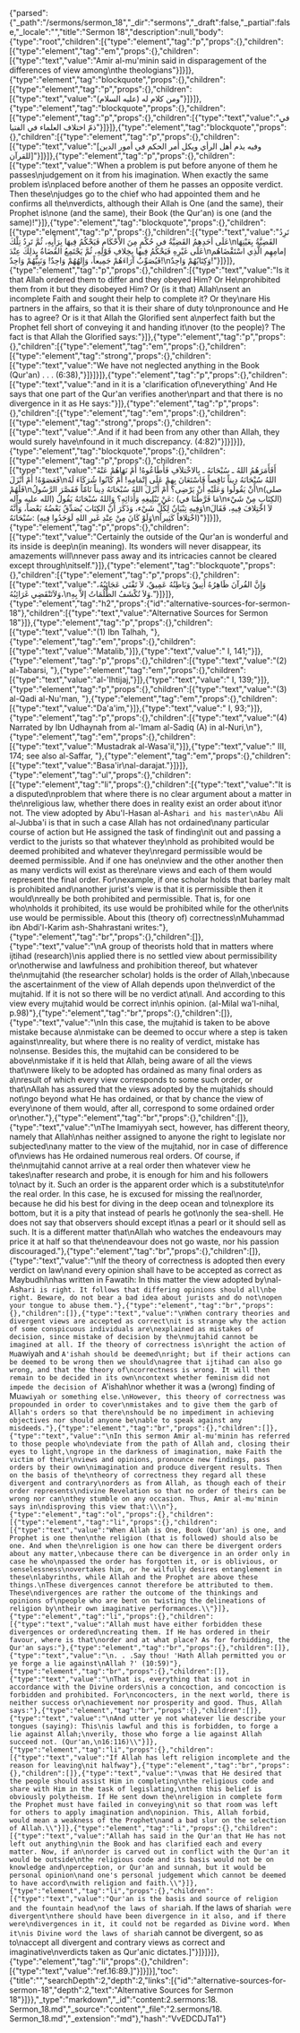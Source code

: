 {"parsed":{"_path":"/sermons/sermon_18","_dir":"sermons","_draft":false,"_partial":false,"_locale":"","title":"Sermon 18","description":null,"body":{"type":"root","children":[{"type":"element","tag":"p","props":{},"children":[{"type":"element","tag":"em","props":{},"children":[{"type":"text","value":"Amir al-mu'minin said in disparagement of the differences of view among\nthe theologians"}]}]},{"type":"element","tag":"blockquote","props":{},"children":[{"type":"element","tag":"p","props":{},"children":[{"type":"text","value":"ومن كلام له (عليه السلام)"}]}]},{"type":"element","tag":"blockquote","props":{},"children":[{"type":"element","tag":"p","props":{},"children":[{"type":"text","value":"في ذمّ اختلاف العلماء في الفتيا"}]}]},{"type":"element","tag":"blockquote","props":{},"children":[{"type":"element","tag":"p","props":{},"children":[{"type":"text","value":"[وفيه يذم أهل الرأي ويكل أمر الحكم في أمور الدين للقرآن]"}]}]},{"type":"element","tag":"p","props":{},"children":[{"type":"text","value":"When a problem is put before anyone of them he passes\njudgement on it from his imagination. When exactly the same problem is\nplaced before another of them he passes an opposite verdict. Then these\njudges go to the chief who had appointed them and he confirms all the\nverdicts, although their Allah is One (and the same), their Prophet is\none (and the same), their Book (the Qur'an) is one (and the same)!"}]},{"type":"element","tag":"blockquote","props":{},"children":[{"type":"element","tag":"p","props":{},"children":[{"type":"text","value":"تَرِدُ عَلَى أحَدِهِمُ القَضِيَّةُ في حُكْمٍ مِنَ الاْحْكَامِ فَيَحْكُمُ فِيهَا بِرَأْيِهِ، ثُمَّ تَرِدُ تِلْكَ\nالقَضِيَّةُ بِعَيْنِهَا عَلَى غَيْرِهِ فَيَحْكُمُ فِيها بِخِلافِ قَوْلِهِ، ثُمَّ يَجْتَمِعُ القُضَاةُ بِذلِكَ عِنْدَ\nإمامِهِم الَّذِي اسْتَقْضَاهُم فَيُصَوِّبُ آرَاءَهُمْ جَمِيعاً، وَإِلهُهُمْ وَاحِدٌ! وَنَبِيُّهُمْ وَاحِدٌ!\nوَكِتَابُهُمْ وَاحِدٌ!"}]}]},{"type":"element","tag":"p","props":{},"children":[{"type":"text","value":"Is it that Allah ordered them to differ and they obeyed Him? Or He\nprohibited them from it but they disobeyed Him? Or (is it that) Allah\nsent an incomplete Faith and sought their help to complete it? Or they\nare His partners in the affairs, so that it is their share of duty to\npronounce and He has to agree? Or is it that Allah the Glorified sent a\nperfect faith but the Prophet fell short of conveying it and handing it\nover (to the people)? The fact is that Allah the Glorified says:"}]},{"type":"element","tag":"p","props":{},"children":[{"type":"element","tag":"em","props":{},"children":[{"type":"element","tag":"strong","props":{},"children":[{"type":"text","value":"We have not neglected anything in the Book (Qur'an) . . . (6:38),"}]}]}]},{"type":"element","tag":"p","props":{},"children":[{"type":"text","value":"and in it is a 'clarification of\neverything' And He says that one part of the Qur'an verifies another\npart and that there is no divergence in it as He says:"}]},{"type":"element","tag":"p","props":{},"children":[{"type":"element","tag":"em","props":{},"children":[{"type":"element","tag":"strong","props":{},"children":[{"type":"text","value":".And if it had been from any other than Allah, they would surely have\nfound in it much discrepancy. (4:82)"}]}]}]},{"type":"element","tag":"blockquote","props":{},"children":[{"type":"element","tag":"p","props":{},"children":[{"type":"text","value":"أَفَأَمَرَهُمُ اللهُ ـ سُبْحَانَهُ ـ بِالاخْتلاَفِ فَأَطَاعُوهُ! أَمْ نَهَاهُمْ عَنْهُ فَعَصَوْهُ! أَمْ أَنْزَلَ\nاللهُ سُبْحَانَهُ دِيناً نَاقِصاً فَاسْتَعَانَ بِهِمْ عَلَى إِتْمَامِهِ! أَمْ كَانُوا شُرَكَاءَ لَهُ فَلَهُمْ\nأَنْ يَقُولُوا وَعَلَيْهِ أَنْ يَرْضِى؟ أَمْ أَنْزَلَ اللهُ سُبْحَانَهُ دِيناً تَامّاً فَقَصَّرَ الرَّسُولُ\n(صلى الله عليه وآله) عَنْ تَبْلِيغِهِ وَأَدَائِهِ؟ وَاللهُ سُبْحَانَهُ يَقُولُ: (مَا فَرَّطْنَا في\nالكِتَابِ مِنْ شَيْء) وَفِيهِ تِبْيَانٌ لِكُلِّ شَيْء، وَذَكَرَ أَنَّ الكِتَابَ يُصَدِّقُ بَعْضُهُ بَعْضاً، وَأَنَّهُ\nلاَ اخْتِلافَ فِيهِ، فَقَالَ سُبْحَانَهُ: (وَلَوْ كَانَ مِنْ عِنْدِ غَيرِ اللهِ لَوَجَدُوا فِيهِ\nاخْتِلافاً كَثِيراً)"}]}]},{"type":"element","tag":"p","props":{},"children":[{"type":"text","value":"Certainly the outside of the Qur'an is wonderful and its inside is deep\n(in meaning). Its wonders will never disappear, its amazements will\nnever pass away and its intricacies cannot be cleared except through\nitself."}]},{"type":"element","tag":"blockquote","props":{},"children":[{"type":"element","tag":"p","props":{},"children":[{"type":"text","value":"وَإِنَّ القُرآنَ ظَاهِرُهُ أَنِيقٌ وَبَاطِنُهُ عَمِيقٌ، لاَ تَفْنَى عَجَائِبُهُ، وَلاَتَنْقَضِي غَرَائِبُهُ،\nوَلاَ تُكْشَفُ الظُّلُمَاتُ إلاَّ بِهِ."}]}]},{"type":"element","tag":"h2","props":{"id":"alternative-sources-for-sermon-18"},"children":[{"type":"text","value":"Alternative Sources for Sermon 18"}]},{"type":"element","tag":"p","props":{},"children":[{"type":"text","value":"(1) Ibn Talhah, "},{"type":"element","tag":"em","props":{},"children":[{"type":"text","value":"Matalib,"}]},{"type":"text","value":" I, 141;"}]},{"type":"element","tag":"p","props":{},"children":[{"type":"text","value":"(2) al-Tabarsi, "},{"type":"element","tag":"em","props":{},"children":[{"type":"text","value":"al-'Ihtijaj,"}]},{"type":"text","value":" I, 139;"}]},{"type":"element","tag":"p","props":{},"children":[{"type":"text","value":"(3) al-Qadi al-Nu'man, "},{"type":"element","tag":"em","props":{},"children":[{"type":"text","value":"Da'a'im,"}]},{"type":"text","value":" I, 93;"}]},{"type":"element","tag":"p","props":{},"children":[{"type":"text","value":"(4) Narrated by Ibn Udhaynah from al-'Imam al-Sadiq (A) in al-Nuri,\n"},{"type":"element","tag":"em","props":{},"children":[{"type":"text","value":"Mustadrak al-Wasa'il,"}]},{"type":"text","value":" III, 174; see also al-Saffar, "},{"type":"element","tag":"em","props":{},"children":[{"type":"text","value":"Basa'ir\nal-darajat."}]}]},{"type":"element","tag":"ul","props":{},"children":[{"type":"element","tag":"li","props":{},"children":[{"type":"text","value":"It is a disputed\nproblem that where there is no clear argument about a matter in the\nreligious law, whether there does in reality exist an order about it\nor not. The view adopted by Abu'l-Hasan al-Ash`ari and his master\nAbu `Ali al-Jubba'i is that in such a case Allah has not ordained\nany particular course of action but He assigned the task of finding\nit out and passing a verdict to the jurists so that whatever they\nhold as prohibited would be deemed prohibited and whatever they\nregard permissible would be deemed permissible. And if one has one\nview and the other another then as many verdicts will exist as there\nare views and each of them would represent the final order. For\nexample, if one scholar holds that barley malt is prohibited and\nanother jurist's view is that it is permissible then it would\nreally be both prohibited and permissible. That is, for one who\nholds it prohibited, its use would be prohibited while for the other\nits use would be permissible. About this (theory of) correctness\nMuhammad ibn Abdi'l-Karim ash-Shahrastani writes:"},{"type":"element","tag":"br","props":{},"children":[]},{"type":"text","value":"\nA group of theorists hold that in matters where ijtihad (research)\nis applied there is no settled view about permissibility or\notherwise and lawfulness and prohibition thereof, but whatever the\nmujtahid (the researcher scholar) holds is the order of Allah,\nbecause the ascertainment of the view of Allah depends upon the\nverdict of the mujtahid. If it is not so there will be no verdict at\nall. And according to this view every mujtahid would be correct in\nhis opinion. (al-Milal wa'l-nihal, p.98)"},{"type":"element","tag":"br","props":{},"children":[]},{"type":"text","value":"\nIn this case, the mujtahid is taken to be above mistake because a\nmistake can be deemed to occur where a step is taken against\nreality, but where there is no reality of verdict, mistake has no\nsense. Besides this, the mujtahid can be considered to be above\nmistake if it is held that Allah, being aware of all the views that\nwere likely to be adopted has ordained as many final orders as a\nresult of which every view corresponds to some such order, or that\nAllah has assured that the views adopted by the mujtahids should not\ngo beyond what He has ordained, or that by chance the view of every\none of them would, after all, correspond to some ordained order or\nother."},{"type":"element","tag":"br","props":{},"children":[]},{"type":"text","value":"\nThe Imamiyyah sect, however, has different theory, namely that Allah\nhas neither assigned to anyone the right to legislate nor subjected\nany matter to the view of the mujtahid, nor in case of difference of\nviews has He ordained numerous real orders. Of course, if the\nmujtahid cannot arrive at a real order then whatever view he takes\nafter research and probe, it is enough for him and his followers to\nact by it. Such an order is the apparent order which is a substitute\nfor the real order. In this case, he is excused for missing the real\norder, because he did his best for diving in the deep ocean and to\nexplore its bottom, but it is a pity that instead of pearls he got\nonly the sea-shell. He does not say that observers should except it\nas a pearl or it should sell as such. It is a different matter that\nAllah who watches the endeavours may price it at half so that the\nendeavour does not go waste, nor his passion discouraged."},{"type":"element","tag":"br","props":{},"children":[]},{"type":"text","value":"\nIf the theory of correctness is adopted then every verdict on law\nand every opinion shall have to be accepted as correct as Maybudhi\nhas written in Fawatih: In this matter the view adopted by\nal-Ash`ari is right. It follows that differing opinions should all\nbe right. Beware, do not bear a bad idea about jurists and do not\nopen your tongue to abuse them."},{"type":"element","tag":"br","props":{},"children":[]},{"type":"text","value":"\nWhen contrary theories and divergent views are accepted as correct\nit is strange why the action of some conspicuous individuals are\nexplained as mistakes of decision, since mistake of decision by the\nmujtahid cannot be imagined at all. If the theory of correctness is\nright the action of Mu`awiyah and `A'ishah should be deemed\nright; but if their actions can be deemed to be wrong then we should\nagree that ijtihad can also go wrong, and that the theory of\ncorrectness is wrong. It will then remain to be decided in its own\ncontext whether feminism did not impede the decision of `A'ishah\nor whether it was a (wrong) finding of Mu`awiyah or something else.\nHowever, this theory of correctness was propounded in order to cover\nmistakes and to give them the garb of Allah's orders so that there\nshould be no impediment in achieving objectives nor should anyone be\nable to speak against any misdeeds."},{"type":"element","tag":"br","props":{},"children":[]},{"type":"text","value":"\nIn this sermon Amir al-mu'minin has referred to those people who\ndeviate from the path of Allah and, closing their eyes to light,\ngrope in the darkness of imagination, make Faith the victim of their\nviews and opinions, pronounce new findings, pass orders by their own\nimagination and produce divergent results. Then on the basis of the\ntheory of correctness they regard all these divergent and contrary\norders as from Allah, as though each of their order represents\ndivine Revelation so that no order of theirs can be wrong nor can\nthey stumble on any occasion. Thus, Amir al-mu'minin says in\ndisproving this view that:\\\n"},{"type":"element","tag":"ol","props":{},"children":[{"type":"element","tag":"li","props":{},"children":[{"type":"text","value":"When Allah is One, Book (Qur'an) is one, and Prophet is one then\nthe religion (that is followed) should also be one. And when the\nreligion is one how can there be divergent orders about any matter,\nbecause there can be divergence in an order only in case he who\npassed the order has forgotten it, or is oblivious, or senselessness\novertakes him, or he wilfully desires entanglement in these\nlabyrinths, while Allah and the Prophet are above these things.\nThese divergences cannot therefore be attributed to them. These\ndivergences are rather the outcome of the thinkings and opinions of\npeople who are bent on twisting the delineations of religion by\ntheir own imaginative performances.\\"}]},{"type":"element","tag":"li","props":{},"children":[{"type":"text","value":"Allah must have either forbidden these divergences or ordered\ncreating them. If He has ordered in their favour, where is that\norder and at what place? As for forbidding, the Qur'an says:"},{"type":"element","tag":"br","props":{},"children":[]},{"type":"text","value":"\n. . .Say thou! 'Hath Allah permitted you or ye forge a lie against\nAllah ?' (10:59)"},{"type":"element","tag":"br","props":{},"children":[]},{"type":"text","value":"\nThat is, everything that is not in accordance with the Divine orders\nis a concoction, and concoction is forbidden and prohibited. For\nconcocters, in the next world, there is neither success or\nachievement nor prosperity and good. Thus, Allah says:"},{"type":"element","tag":"br","props":{},"children":[]},{"type":"text","value":"\nAnd utter ye not whatever lie describe your tongues (saying): This\nis lawful and this is forbidden, to forge a lie against Allah;\nverily, those who forge a lie against Allah succeed not. (Qur'an,\n16:116)\\"}]},{"type":"element","tag":"li","props":{},"children":[{"type":"text","value":"If Allah has left religion incomplete and the reason for leaving\nit halfway"},{"type":"element","tag":"br","props":{},"children":[]},{"type":"text","value":"\nwas that He desired that the people should assist Him in completing\nthe religious code and share with Him in the task of legislating,\nthen this belief is obviously polytheism. If He sent down the\nreligion in complete form the Prophet must have failed in conveying\nit so that room was left for others to apply imagination and\nopinion. This, Allah forbid, would mean a weakness of the Prophet\nand a bad slur on the selection of Allah.\\"}]},{"type":"element","tag":"li","props":{},"children":[{"type":"text","value":"Allah has said in the Qur'an that He has not left out anything\nin the Book and has clarified each and every matter. Now, if an\norder is carved out in conflict with the Qur'an it would be outside\nthe religious code and its basis would not be on knowledge and\nperception, or Qur'an and sunnah, but it would be personal opinion\nand one's personal judgement which cannot be deemed to have accord\nwith religion and faith.\\"}]},{"type":"element","tag":"li","props":{},"children":[{"type":"text","value":"Qur'an is the basis and source of religion and the fountain head\nof the laws of shari`ah. If the laws of shari`ah were divergent\nthere should have been divergence in it also, and if there were\ndivergences in it, it could not be regarded as Divine word. When it\nis Divine word the laws of shari`ah cannot be divergent, so as to\naccept all divergent and contrary views as correct and imaginative\nverdicts taken as Qur'anic dictates.]"}]}]}]},{"type":"element","tag":"li","props":{},"children":[{"type":"text","value":"ref.16:89.]"}]}]}],"toc":{"title":"","searchDepth":2,"depth":2,"links":[{"id":"alternative-sources-for-sermon-18","depth":2,"text":"Alternative Sources for Sermon 18"}]}},"_type":"markdown","_id":"content:2.sermons:18. Sermon_18.md","_source":"content","_file":"2.sermons/18. Sermon_18.md","_extension":"md"},"hash":"VvEDCDJTa1"}